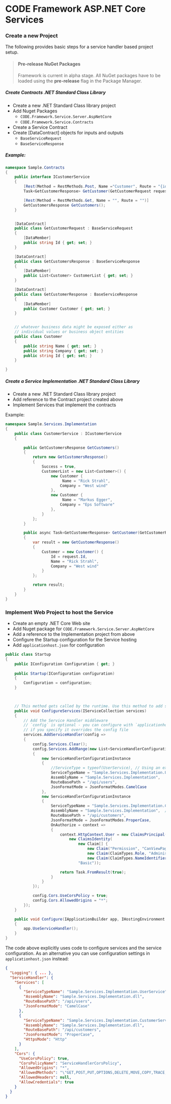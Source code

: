 # CODE Framework ASP.NET Core Services

### Create a new Project
The following provides basic steps for a service handler based project setup.

> #### Pre-release NuGet Packages
> Framework is current in alpha stage. All NuGet packages have to be loaded using the **pre-release** flag in the Package Manager.


##### Create Contracts .NET Standard Class Library

* Create a new .NET Standard Class library project
* Add Nuget Packages
    *  `CODE.Framework.Service.Server.AspNetCore`
    *  `CODE.Framework.Service.Contracts`
*  Create a Service Contract
*  Create [DataContract] objects for inputs and outputs
    * `BaseServiceRequest` 
    * `BaseServiceResponse`

##### Example:

```cs
namespace Sample.Contracts
{
    public interface ICustomerService
    {
        [Rest(Method = RestMethods.Post, Name ="Customer", Route = "{id:guid}")]
        Task<GetCustomerResponse> GetCustomer(GetCustomerRequest request);

        [Rest(Method = RestMethods.Get, Name = "", Route = "")]
        GetCustomersResponse GetCustomers();
    }


    [DataContract]
    public class GetCustomerRequest : BaseServiceRequest
    {
        [DataMember]
        public string Id { get; set; }
    }

    [DataContract]
    public class GetCustomersResponse : BaseServiceResponse
    {
        [DataMember]
        public List<Customer> CustomerList { get; set; }
    }

    [DataContract]
    public class GetCustomerResponse : BaseServiceResponse
    {
        [DataMember]
        public Customer Customer { get; set; }
    }


    // whatever business data might be exposed either as
    // individual values or business object entities
    public class Customer
    {
        public string Name { get; set; }
        public string Company { get; set; }
        public string Id { get; set; }
    }

}
```

##### Create a Service Implementation .NET Standard Class Library

* Create a new .NET Standard Class library project
* Add reference to the Contract project created above
* Implement Services that implement the contracts

Example:

```cs
namespace Sample.Services.Implementation
{
    public class CustomerService : ICustomerService
    {        

        public GetCustomersResponse GetCustomers()
        {
            return new GetCustomersResponse()
            {
                Success = true,
                CustomerList = new List<Customer>() {
                    new Customer {
                         Name = "Rick Strahl",
                        Company = "West wind"
                    },
                    new Customer {
                         Name = "Markus Egger",
                        Company = "Eps Software"
                    },
                }
            };
        }

        public async Task<GetCustomerResponse> GetCustomer(GetCustomerRequest request)
        {   
            var result = new GetCustomerResponse()
            {
                Customer = new Customer() {
                    Id = request.Id,
                    Name = "Rick Strahl",
                    Company = "West wind"
                }                
            };

            return result;
        }
    }
}
```

### Implement Web Project to host the Service

* Create an empty .NET Core Web site
* Add Nuget package for `CODE.Framework.Service.Server.AspNetCore`
* Add a reference to the Implementation project from above
* Configure the Startup configuration for the Service hosting
* Add `applicationhost.json` for configuration

```csharp
public class Startup
{
    public IConfiguration Configuration { get; }
    
    public Startup(IConfiguration configuration)
    {
        Configuration = configuration;
    }

    

    // This method gets called by the runtime. Use this method to add services to the container.
    public void ConfigureServices(IServiceCollection services)
    {
        // Add the Service Handler middleware
        // `config` is optional - you can configure with `applicationhost.json`
        // if you specify it overrides the config file
        services.AddServiceHandler(config =>
        {
            config.Services.Clear();                
            config.Services.AddRange(new List<ServiceHandlerConfigurationInstance>
            {
                new ServiceHandlerConfigurationInstance
                {
                    //ServiceType = typeof(UserService), // Using an explicit Type (assembly reference comes in)
                    ServiceTypeName = "Sample.Services.Implementation.UserService",
                    AssemblyName = "Sample.Services.Implementation",
                    RouteBasePath = "/api/users",
                    JsonFormatMode = JsonFormatModes.CamelCase
                },
                new ServiceHandlerConfigurationInstance
                {
                    ServiceTypeName = "Sample.Services.Implementation.CustomerService", // dynamically loaded type
                    AssemblyName = "Sample.Services.Implementation",  // framework needs to load assembly - might need .dll extension
                    RouteBasePath = "/api/customers",
                    JsonFormatMode = JsonFormatModes.ProperCase,
                    OnAuthorize = context =>
                    {
                        context.HttpContext.User = new ClaimsPrincipal(
                            new ClaimsIdentity(
                                new Claim[] {
                                    new Claim("Permission", "CanViewPage"),
                                    new Claim(ClaimTypes.Role, "Administrator"),
                                    new Claim(ClaimTypes.NameIdentifier, "Rick")},
                                "Basic"));

                        return Task.FromResult(true);
                    }
                }
            });

            config.Cors.UseCorsPolicy = true;
            config.Cors.AllowedOrigins = "*";
        });                        
    }

    public void Configure(IApplicationBuilder app, IHostingEnvironment env, ServiceHandlerConfiguration config)
    {            
        app.UseServiceHandler();            
    }
}
```

The code above explicitly uses code to configure services and the service configuration. As an alternative you can use configuration settings in `applicationhost.json` instead:

```json
{
  "Logging": { ... },
  "ServiceHandler": {
    "Services": [
      {
        "ServiceTypeName": "Sample.Services.Implementation.UserService",
        "AssemblyName": "Sample.Services.Implementation.dll",
        "RouteBasePath": "/api/users",
        "JsonFormatMode": "CamelCase"
      },
      {
        "ServiceTypeName": "Sample.Services.Implementation.CustomerService",
        "AssemblyName": "Sample.Services.Implementation.dll",
        "RouteBasePath": "/api/customers",
        "JsonFormatMode": "ProperCase",
        "HttpsMode": "Http"
      }
    ],
    "Cors": {
      "UseCorsPolicy": true,
      "CorsPolicyName": "ServiceHandlerCorsPolicy",
      "AllowedOrigins": "*",
      "AllowedMethods": "\"GET,POST,PUT,OPTIONS,DELETE,MOVE,COPY,TRACE,CONNECT,MKCOL\"",
      "AllowedHeaders": null,
      "AllowCredentials": true
    }
  }
}
```







